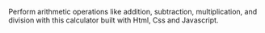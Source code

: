 Perform arithmetic operations like addition, subtraction, multiplication, and division with this calculator built with Html, Css and Javascript.  
